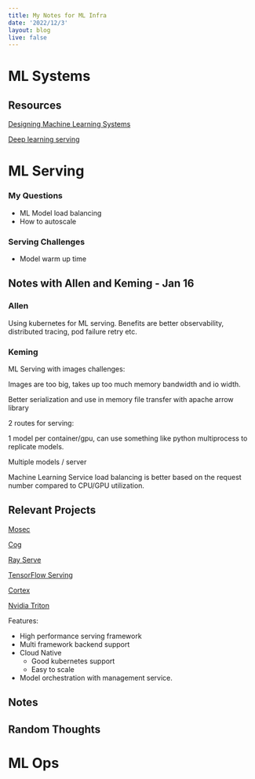 ```yaml
---
title: My Notes for ML Infra
date: '2022/12/3'
layout: blog
live: false
---
```


# ML Systems

## Resources

[Designing Machine Learning Systems](https://www.amazon.com/Designing-Machine-Learning-Systems-Production-Ready/dp/1098107969/ref=asc_df_1098107969/?tag=hyprod-20&linkCode=df0&hvadid=564675582183&hvpos=&hvnetw=g&hvrand=6171414979611311806&hvpone=&hvptwo=&hvqmt=&hvdev=c&hvdvcmdl=&hvlocint=&Ahvlocphy=1013585&hvtargid=pla-1688018801992&psc=1)

[Deep learning serving](https://blog.mapotofu.org/blogs/deep-learning-serving/)

# ML Serving

### My Questions

- ML Model load balancing
- How to autoscale

### Serving Challenges

- Model warm up time

## Notes with Allen and Keming - Jan 16

### Allen

Using kubernetes for ML serving. Benefits are better observability, distributed tracing, pod failure retry etc.

### Keming

ML Serving with images challenges:

Images are too big, takes up too much memory bandwidth and io width.

Better serialization and use in memory file transfer with apache arrow library

2 routes for serving:

1 model per container/gpu, can use something like python multiprocess to replicate models.

Multiple models / server

Machine Learning Service load balancing is better based on the request number compared to CPU/GPU utilization.

## Relevant Projects

[Mosec](https://github.com/mosecorg/mosec)

[Cog](https://github.com/replicate/cog)

[Ray Serve](https://docs.ray.io/en/latest/serve/index.html)

[TensorFlow Serving](https://github.com/tensorflow/serving)

[Cortex](https://github.com/cortexlabs/cortex)

[Nvidia Triton](https://github.com/triton-inference-server/server)

Features: 
- High performance serving framework
- Multi framework backend support 
- Cloud Native 
  - Good kubernetes support
  - Easy to scale
- Model orchestration with management service.
 


## Notes

## Random Thoughts

# ML Ops
